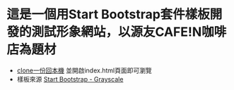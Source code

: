 # 這是一個用Start Bootstrap套件樣板開發的測試形象網站，以源友CAFE!N咖啡店為題材
* [clone一份回本機](https://github.com/ChengEnTsai/ChengEnTsai.github.io.git) 並開啟index.html頁面即可瀏覽
* 樣板來源 [Start Bootstrap - Grayscale](https://startbootstrap.com/template-overviews/grayscale/)